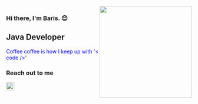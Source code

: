 <img src="https://media.giphy.com/media/iIqmM5tTjmpOB9mpbn/giphy.gif" align="right" widht="400" height="250">

### Hi there, I'm Baris. :blush:

## Java Developer

<font color="blue">Coffee coffee is how I keep up with '<
code />' </font>

### Reach out to me

[<img width="22" src="https://unpkg.com/simple-icons@v6/icons/[Linkedln].svg" align="left"/>][Linkedln]

[Linkedln]: https://www.linkedin.com/in/barisseckin/


